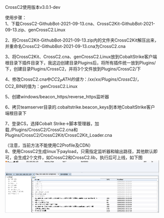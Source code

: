 CrossC2使用版本v3.0.1-dev

使用步骤：  
1、下载CrossC2-GithubBot-2021-09-13.cna、CrossC2Kit-GithubBot-2021-09-13.zip、genCrossC2.Linux  

2、将CrossC2Kit-GithubBot-2021-09-13.zip内的文件夹CrossC2Kit解压出来，并重命名CrossC2-GithubBot-2021-09-13.cna为CrossC2.cna  

3、将CrossC2Kit、CrossC2.cna、genCrossC2.Linux放到CobaltStrike客户端根目录下插件目录下，我这边创建目录Plugins后，将所有插件统一放到Plugins/下，创建目录Plugins/CrossC2，并将3个文件放到Plugins/CrossC2/下  

4、修改CrossC2.cna中$CC2_PATH的值为：/xx/xx/Plugins/CrossC2/，$CC2_BIN的值为：genCrossC2.Linux  

5、创建windows/beacon_https/reverse_https监听器  

6、拷贝teamserver目录的.cobaltstrike.beacon_keys到本地CobaltStrike客户端根目录下  

7、登录CS，选择Cobalt Strike->脚本管理器，加载./Plugins/CrossC2/CrossC2.cna和Plugins/CrossC2/CrossC2Kit/CrossC2Kit_Loader.cna  

（注意，当前方法不能使用C2Profile及CDN）  
8、使用CrossC2生成linux下payload，只需指定监听器和输出路径，其他默认即可，会生成2个文件，如CrossC2和CrossC2.lib，执行后可上线，如下图  
![image](./pic/1.png)  
